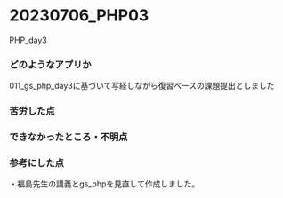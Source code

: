 # 20230706_PHP03

PHP_day3

<h3>どのようなアプリか</h3>
011_gs_php_day3に基づいて写経しながら復習ベースの課題提出としました<br>

<h3>苦労した点</h3>

<h3>できなかったところ・不明点</h3>

<h3>参考にした点</h3>
 ・福島先生の講義とgs_phpを見直して作成しました。